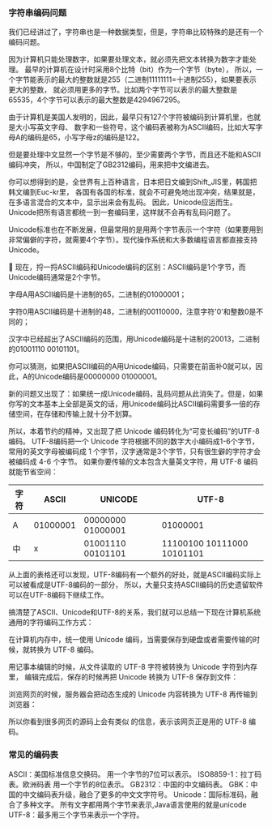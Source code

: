### 字符串编码问题
我们已经讲过了，字符串也是一种数据类型，但是，字符串比较特殊的是还有一个编码问题。

因为计算机只能处理数字，如果要处理文本，就必须先把文本转换为数字才能处理。
最早的计算机在设计时采用8个比特（bit）作为一个字节（byte），
所以，一个字节能表示的最大的整数就是255（二进制11111111=十进制255），如果要表示更大的整数，
就必须用更多的字节。比如两个字节可以表示的最大整数是65535，4个字节可以表示的最大整数是4294967295。

由于计算机是美国人发明的，因此，最早只有127个字符被编码到计算机里，也就是大小写英文字母、
数字和一些符号，这个编码表被称为ASCII编码，比如大写字母A的编码是65，小写字母z的编码是122。

但是要处理中文显然一个字节是不够的，至少需要两个字节，而且还不能和ASCII编码冲突，
所以，中国制定了GB2312编码，用来把中文编进去。

你可以想得到的是，全世界有上百种语言，日本把日文编到Shift_JIS里，韩国把韩文编到Euc-kr里，
各国有各国的标准，就会不可避免地出现冲突，结果就是，在多语言混合的文本中，显示出来会有乱码。
因此，Unicode应运而生。Unicode把所有语言都统一到一套编码里，这样就不会再有乱码问题了。

Unicode标准也在不断发展，但最常用的是用两个字节表示一个字符（如果要用到非常偏僻的字符，就需要4个字节）。现代操作系统和大多数编程语言都直接支持Unicode。

🚩 现在，捋一捋ASCII编码和Unicode编码的区别：ASCII编码是1个字节，而Unicode编码通常是2个字节。

字母A用ASCII编码是十进制的65，二进制的01000001；

字符0用ASCII编码是十进制的48，二进制的00110000，注意字符'0'和整数0是不同的；

汉字中已经超出了ASCII编码的范围，用Unicode编码是十进制的20013，二进制的01001110 00101101。

你可以猜测，如果把ASCII编码的A用Unicode编码，只需要在前面补0就可以，因此，A的Unicode编码是00000000 01000001。

新的问题又出现了：如果统一成Unicode编码，乱码问题从此消失了。但是，如果你写的文本基本上全部是英文的话，用Unicode编码比ASCII编码需要多一倍的存储空间，在存储和传输上就十分不划算。

所以，本着节约的精神，又出现了把 Unicode 编码转化为“可变长编码”的UTF-8编码。
UTF-8编码把一个 Unicode 字符根据不同的数字大小编码成1-6个字节，
常用的英文字母被编码成 1 个字节，汉字通常是3个字节，只有很生僻的字符才会被编码成 4-6 个字节。
如果你要传输的文本包含大量英文字符，用 UTF-8 编码就能节省空间：

|字符|ASCII|UNICODE|UTF-8|
|  ----  | ----  | ----  | ----  |
|A|01000001|00000000 01000001|01000001|
|中|x|01001110 00101101|11100100 10111000 10101101|

从上面的表格还可以发现，UTF-8编码有一个额外的好处，就是ASCII编码实际上可以被看成是UTF-8编码的一部分，
所以，大量只支持ASCII编码的历史遗留软件可以在UTF-8编码下继续工作。

搞清楚了ASCII、Unicode和UTF-8的关系，我们就可以总结一下现在计算机系统通用的字符编码工作方式：

在计算机内存中，统一使用 Unicode 编码，当需要保存到硬盘或者需要传输的时候，就转换为 UTF-8 编码。

用记事本编辑的时候，从文件读取的 UTF-8 字符被转换为 Unicode 字符到内存里，
编辑完成后，保存的时候再把 Unicode 转换为 UTF-8 保存到文件：

浏览网页的时候，服务器会把动态生成的 Unicode 内容转换为 UTF-8 再传输到浏览器：

所以你看到很多网页的源码上会有类似 <meta charset="UTF-8" /> 的信息，表示该网页正是用的 UTF-8 编码。

### 常见的编码表
ASCII：美国标准信息交换码。
用一个字节的7位可以表示。
ISO8859-1：拉丁码表。欧洲码表
用一个字节的8位表示。
GB2312：中国的中文编码表。
GBK：中国的中文编码表升级，融合了更多的中文文字符号。
Unicode：国际标准码，融合了多种文字。
所有文字都用两个字节来表示,Java语言使用的就是unicode
UTF-8：最多用三个字节来表示一个字符。